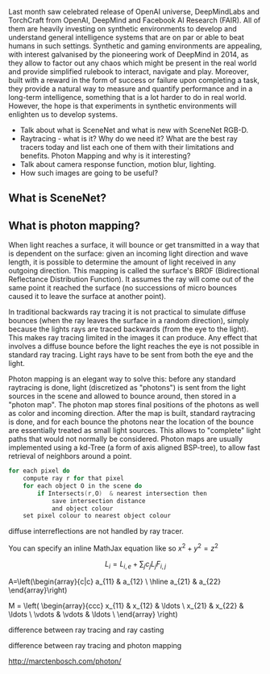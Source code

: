 Last month saw  celebrated release of OpenAI universe, DeepMindLabs and TorchCraft from OpenAI, DeepMind and Facebook AI Research (FAIR). All of them are heavily investing on synthetic environments to develop and understand general intelligence systems that are on par or able to beat humans in such settings. Synthetic and gaming environments are appealing, with interest galvanised by the pioneering work of DeepMind in 2014, as they allow to factor out any chaos which might be present in the real world and provide simplified rulebook to interact, navigate and play. Moreover, built with a reward in the form of success or failure upon completing a task, they provide a natural way to measure and quantify performance and in a long-term intelligence, something that is a lot harder to do in real world. However, the hope is that experiments in synthetic environments will enlighten us to develop systems.


* Talk about what is SceneNet and what is new with SceneNet RGB-D.
* Raytracing - what is it? Why do we need it? What are the best ray tracers today and list each one of them with their limitations and benefits. Photon Mapping and why is it interesting? 
* Talk about camera response function, motion blur, lighting.
* How such images are going to be useful?


## What is SceneNet?


## What is photon mapping?

When light reaches a surface, it will bounce or get transmitted in a way that is dependent on the surface: given an incoming light direction and wave length, it is possible to determine the amount of light received in any outgoing direction. This mapping is called the surface's BRDF (Bidirectional Reflectance Distribution Function). It assumes the ray will come out of the same point it reached the surface (no successions of micro bounces caused it to leave the surface at another point).

In traditional backwards ray tracing it is not practical to simulate diffuse bounces (when the ray leaves the surface in a random direction), simply because the lights rays are traced backwards (from the eye to the light). This makes ray tracing limited in the images it can produce. Any effect that involves a diffuse bounce before the light reaches the eye is not possible in standard ray tracing. Light rays have to be sent from both the eye and the light.

Photon mapping is an elegant way to solve this: before any standard raytracing is done, light (discretized as "photons") is sent from the light sources in the scene and allowed to bounce around, then stored in a "photon map". The photon map stores final positions of the photons as well as color and incoming direction. After the map is built, standard raytracing is done, and for each bounce the photons near the location of the bounce are essentially treated as small light sources. This allows to "complete" light paths that would not normally be considered. Photon maps are usually implemented using a kd-Tree (a form of axis aligned BSP-tree), to allow fast retrieval of neighbors around a point.

~~~c
for each pixel do
	compute ray r for that pixel
	for each object O in the scene do
		if Intersects(r,O)  & nearest intersection then
			save intersection distance 
			and object colour
	set pixel colour to nearest object colour
~~~

diffuse interreflections are not handled by ray tracer.

You can specify an inline MathJax equation like so $x^2+y^2=z^2$

$$ L_i = L_{i,e} + \sum_{j} c_j L_j F_{i,j} $$

 A=\left(\begin{array}{c|c} 
 a_{11} & a_{12} \\ \hline 
 a_{21} & a_{22} 
 \end{array}\right) 


M = \left( \begin{array}{ccc}
x_{11} & x_{12} & \ldots \\
x_{21} & x_{22} & \ldots \\
\vdots & \vdots & \ldots \\
\end{array} \right)


difference between ray tracing and ray casting

difference between ray tracing and photon mapping

http://marctenbosch.com/photon/